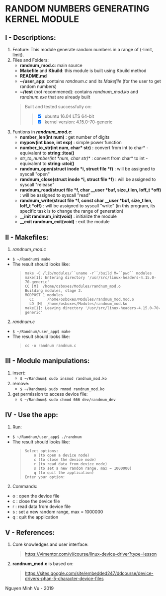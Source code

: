 RANDOM NUMBERS GENERATING KERNEL MODULE
=======
I - Descriptions:
-------
1. Feature:
	This module generate random numbers in a range of (-limit, limit).
2. Files and Folders:
	- **randnum_mod.c**: main source
	- **Makefile** and **Kbuild**: this module is built using Kbuild method
	- **README.md**
	- **~/user_app**: contains *randnum.c* and its *Makefile* (for the user to get random numbers)
	- **~/test** (not recommened): contains *randnum_mod.ko* and *randnum.exe* that are already built
	>Built and tested successfully on:
	>>- [x] ubuntu 16.04 LTS 64-bit
	>>- [x] kernel version: 4.15.0-70-generic
3. Funtions in ***randnum_mod.c***:
	- **number_len(int num)** : get number of digits
	- **mypow(int base, int exp)** : simple power function
	- **number_to_str(int num, char\* str)** : convert from int to char* - equivalent to **string::itoa()**
	- **str_to_number(int \*num, char* str)** : convert from char* to int - equivalent to **string::atoi()**
	- **randnum_open(struct inode \*i, struct file \*f)** : will be assigned to syscall "open"
	- **randnum_close(struct inode \*i, struct file \*f)** : will be assigned to syscall "release"
	- **randnum_read(struct file \*f, char __user \*buf, size_t len, loff_t \*off)** : will be assigned to syscall "read"
	- **randnum_write(struct file \*f, const char __user \*buf, size_t len, loff_t \*off)** : will be assigned to syscall "write" (in this program, its specific task is to change the range of generation)
	- **__init randnum_init(void)** : initialize the module
	- **__exit randnum_exit(void)** : exit the module

II - Makefiles:
-------
1. *randnum_mod.c*
- `$ ~/Randnum$ make`
- The result should looks like:
	>	```
	>	make -C /lib/modules/``uname -r``/build M=``pwd`` modules
	>	make[1]: Entering directory '/usr/src/linux-headers-4.15.0-70-generic'
	>	CC [M]  /home/osboxes/Modules/randnum_mod.o
	>	Building modules, stage 2.
	>	MODPOST 1 modules
	>	  CC      /home/osboxes/Modules/randnum_mod.mod.o
	>	  LD [M]  /home/osboxes/Modules/randnum_mod.ko
	>	make[1]: Leaving directory '/usr/src/linux-headers-4.15.0-70-generic'
	>	```
2. *randnum.c*
- `$ ~/Randnum/user_app$ make`
- The result should looks like:
	>	`cc -o randnum randnum.c`

III - Module manipulations:
-------
1. insert:
	- `$ ~/Randnum$ sudo insmod randnum_mod.ko`
2. remove:
	- `$ ~/Randnum$ sudo rmmod randnum_mod.ko`
3. get permission to access device file:
	- `$ ~/Randnum$ sudo chmod 666 dev/randnum_dev`

IV - Use the app:
-------
1. Run:
- `$ ~/Randnum/user_app$ ./randnum`
- The result should looks like:
	>	```
	>	Select options:
	>		o (to open a device node)
	>		c (to close the device node)
	>		r (to read data from device node)
	>		s (to set a new random range, max = 1000000)
	>		q (to quit the application)
	>	Enter your option:
	>	```
2. Commands:
- o : open the device file
- c : close the device file
- r : read data from device file
- s : set a new random range, max = 1000000
- q : quit the application

V - References:
-------
1. Core knowledges and user interface:
	>https://vimentor.com/vi/course/linux-device-driver?type=lesson
2. **randnum_mod.c** is based on:
	>https://sites.google.com/site/embedded247/ddcourse/device-drivers-phan-5-character-device-files
	
Nguyen Minh Vu - 2019
